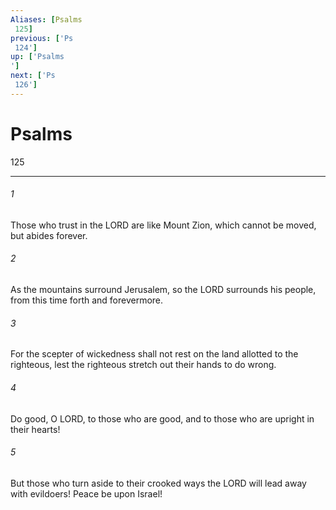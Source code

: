 ```yaml
---
Aliases: [Psalms 125]
previous: ['Ps 124']
up: ['Psalms']
next: ['Ps 126']
---
```

# Psalms 125

***
 

###### 1 
Those who trust in the LORD are like Mount Zion,  which cannot be moved, but abides forever.   

###### 2 
As the mountains surround Jerusalem,  so the LORD surrounds his people,  from this time forth and forevermore.   

###### 3 
For the scepter of wickedness shall not rest  on the land allotted to the righteous,  lest the righteous stretch out  their hands to do wrong.   

###### 4 
Do good, O LORD, to those who are good,  and to those who are upright in their hearts!   

###### 5 
But those who turn aside to their crooked ways  the LORD will lead away with evildoers!  Peace be upon Israel!
